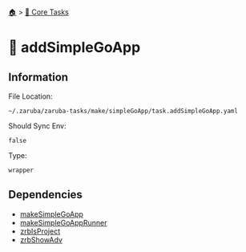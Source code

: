 <!--startTocHeader-->
[🏠](../README.md) > [🥝 Core Tasks](README.md)
# 🐹 addSimpleGoApp
<!--endTocHeader-->

## Information

File Location:

    ~/.zaruba/zaruba-tasks/make/simpleGoApp/task.addSimpleGoApp.yaml

Should Sync Env:

    false

Type:

    wrapper


## Dependencies

* [makeSimpleGoApp](make-simple-go-app.md)
* [makeSimpleGoAppRunner](make-simple-go-app-runner.md)
* [zrbIsProject](zrb-is-project.md)
* [zrbShowAdv](zrb-show-adv.md)